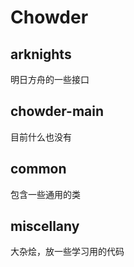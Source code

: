 # Chowder
## arknights
明日方舟的一些接口
## chowder-main
目前什么也没有
## common
包含一些通用的类
## miscellany
大杂烩，放一些学习用的代码